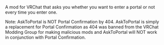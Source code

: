 A mod for VRChat that asks you whether you want to enter a portal or not every time you enter one.

Note: AskToPortal is NOT Portal Confirmation by 404. AskToPortal is simply a replacement for Portal Confirmation as 404 was banned from the VRChat Modding Group for making malicious mods and AskToPortal will NOT work in conjunction with Portal Confirmation.